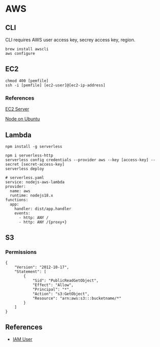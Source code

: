 # AWS

## CLI

CLI requires AWS user access key, secrey access key, region.

```
brew install awscli
aws configure
```

## EC2

```
chmod 400 [pemfile]
ssh -i [pemfile] [ec2-user]@[ec2-ip-address]
```

### References

[EC2 Server](https://www.youtube.com/watch?v=T-Pum2TraX4)

[Node on Ubuntu](https://www.freecodecamp.org/news/how-to-install-node-js-on-ubuntu/)

## Lambda

```
npm install -g serverless
```

```
npm i serverless-http
serverless config credentials --provider aws --key [access-key] --secret [secret-access-key]
serverless deploy
```

```
# serverless.yaml
service: nodejs-aws-lambda
provider:
  name: aws
  runtime: nodejs18.x
functions:
  app:
    handler: dist/app.handler
    events:
      - http: ANY /
      - http: ANY /{proxy+}
```

## S3

### Permissions

```
{
	"Version": "2012-10-17",
	"Statement": [
		{
			"Sid": "PublicReadGetObject",
			"Effect": "Allow",
			"Principal": "*",
			"Action": "s3:GetObject",
			"Resource": "arn:aws:s3:::bucketname/*"
		}
	]
}
```

## References

- [IAM User](https://www.youtube.com/watch?v=HuE-QhrmE1c)
